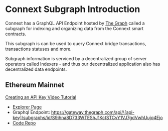 # Connext Subgraph Introduction

Connext has a GraphQL API Endpoint hosted by [The Graph](https://thegraph.com/docs/about/introduction#what-the-graph-is) called a subgraph for indexing and organizing data from the Connext smart contracts.

This subgraph is can be used to query Connext bridge transactions, transactions statuses and more.

Subgraph information is serviced by a decentralized group of server operators called Indexers - and thus our decentralized application also has decentralized data endpoints.

## Ethereum Mainnet

[Creating an API Key Video Tutorial](https://www.youtube.com/watch?v=UrfIpm-Vlgs)

* [Explorer Page](https://thegraph.com/explorer/subgraph?id=DfD1tZSmDtjCGC2LeYEQbVzj9j8kNqKAQEsYL27Vg6Sw\&view=Playground)
* Graphql Endpoint: https://gateway.thegraph.com/api/\[api-key]/subgraphs/id/S9ihna8D733WTEShJ1KctSTCvY1VJ7gdVwhUujq4Ejo
* [Code Repo](https://github.com/connext/nxtp/tree/56a166f3ecb50cc10356dd96c257e2e4d47f29e3/packages/deployments/subgraph/src/amarok-runtime-v0)
